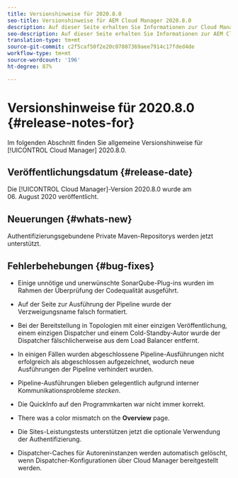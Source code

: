 ```yaml
---
title: Versionshinweise für 2020.8.0
seo-title: Versionshinweise für AEM Cloud Manager 2020.8.0
description: Auf dieser Seite erhalten Sie Informationen zur Cloud Manager-Version 2020.8.0.
seo-description: Auf dieser Seite erhalten Sie Informationen zur AEM Cloud Manager-Version 2020.8.0.
translation-type: tm+mt
source-git-commit: c2f5caf50f2e20c07807369aee7914c17fded4de
workflow-type: tm+mt
source-wordcount: '196'
ht-degree: 87%

---
```


# Versionshinweise für 2020.8.0 {#release-notes-for}

Im folgenden Abschnitt finden Sie allgemeine Versionshinweise für [!UICONTROL Cloud Manager] 2020.8.0.

## Veröffentlichungsdatum {#release-date}

Die [!UICONTROL Cloud Manager]-Version 2020.8.0 wurde am 06. August 2020 veröffentlicht.

## Neuerungen {#whats-new}

Authentifizierungsgebundene Private Maven-Repositorys werden jetzt unterstützt.

## Fehlerbehebungen {#bug-fixes}

* Einige unnötige und unerwünschte SonarQube-Plug-ins wurden im Rahmen der Überprüfung der Codequalität ausgeführt.

* Auf der Seite zur Ausführung der Pipeline wurde der Verzweigungsname falsch formatiert.

* Bei der Bereitstellung in Topologien mit einer einzigen Veröffentlichung, einem einzigen Dispatcher und einem Cold-Standby-Autor wurde der Dispatcher fälschlicherweise aus dem Load Balancer entfernt.

* In einigen Fällen wurden abgeschlossene Pipeline-Ausführungen nicht erfolgreich als abgeschlossen aufgezeichnet, wodurch neue Ausführungen der Pipeline verhindert wurden.

* Pipeline-Ausführungen blieben gelegentlich aufgrund interner Kommunikationsprobleme *stecken*.

* Die QuickInfo auf den Programmkarten war nicht immer korrekt.

* There was a color mismatch on the **Overview** page.

* Die Sites-Leistungstests unterstützen jetzt die optionale Verwendung der Authentifizierung.

* Dispatcher-Caches für Autoreninstanzen werden automatisch gelöscht, wenn Dispatcher-Konfigurationen über Cloud Manager bereitgestellt werden.

